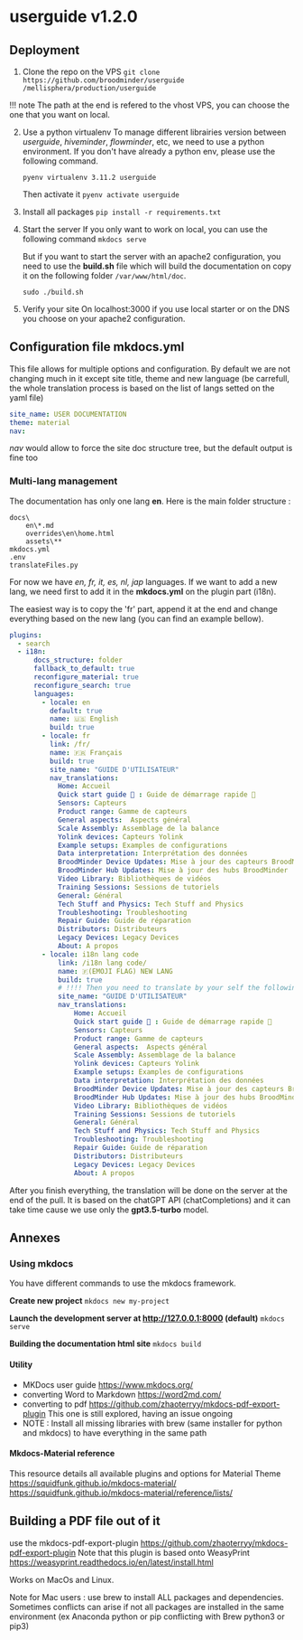 # userguide v1.2.0

## Deployment

1. Clone the repo on the VPS
`git clone https://github.com/broodminder/userguide /mellisphera/production/userguide`

!!! note
    The path at the end is refered to the vhost VPS, you can choose the one that you want on local.

2. Use a python virtualenv
To manage different librairies version between *userguide*, *hiveminder*, *flowminder*, etc, we need to use a python environment. If you don't have already a python env, please use the following command.

    ```pyenv virtualenv 3.11.2 userguide```

    Then activate it
    ```pyenv activate userguide```

3. Install all packages
```pip install -r requirements.txt```

4. Start the server
If you only want to work on local, you can use the following command
`mkdocs serve`

    But if you want to start the server with an apache2 configuration, you need to use the **build.sh** file which will build the documentation on copy it on the following folder `/var/www/html/doc`.

    `sudo ./build.sh`

4. Verify your site
On localhost:3000 if you use local starter or on the DNS you choose on your apache2 configuration.


## Configuration file mkdocs.yml
This file allows for multiple options and configuration.
By default we are not changing much in it except site title, theme and new language (be carrefull, the whole translation process is based on the list of langs setted on the yaml file)

```yml
site_name: USER DOCUMENTATION
theme: material
nav:
```
_nav_ would allow to force the site doc structure tree, but the default output is fine too

### Multi-lang management
The documentation has only one lang **en**.
Here is the main folder structure :

```
docs\
    en\*.md
    overrides\en\home.html
    assets\**
mkdocs.yml
.env
translateFiles.py
```

For now we have *en, fr, it, es, nl, jap* languages.
If we want to add a new lang, we need first to add it in the **mkdocs.yml** on the plugin part (i18n).

The easiest way is to copy the 'fr' part, append it at the end and change everything based on the new lang (you can find an example bellow).

```yml
plugins:
  - search
  - i18n:
      docs_structure: folder
      fallback_to_default: true
      reconfigure_material: true
      reconfigure_search: true
      languages:
        - locale: en
          default: true
          name: 🇺🇸 English
          build: true
        - locale: fr
          link: /fr/
          name: 🇫🇷 Français
          build: true
          site_name: "GUIDE D'UTILISATEUR"
          nav_translations:
            Home: Accueil
            Quick start guide 🚀 : Guide de démarrage rapide 🚀
            Sensors: Capteurs
            Product range: Gamme de capteurs
            General aspects:  Aspects général
            Scale Assembly: Assemblage de la balance
            Yolink devices: Capteurs Yolink
            Example setups: Examples de configurations
            Data interpretation: Interprétation des données
            BroodMinder Device Updates: Mise à jour des capteurs BroodMinder
            BroodMinder Hub Updates: Mise à jour des hubs BroodMinder
            Video Library: Bibliothèques de vidéos
            Training Sessions: Sessions de tutoriels
            General: Général
            Tech Stuff and Physics: Tech Stuff and Physics
            Troubleshooting: Troubleshooting
            Repair Guide: Guide de réparation
            Distributors: Distributeurs
            Legacy Devices: Legacy Devices
            About: A propos
        - locale: i18n lang code
            link: /i18n lang code/
            name: 🇫(EMOJI FLAG) NEW LANG
            build: true
            # !!!! Then you need to translate by your self the following part
            site_name: "GUIDE D'UTILISATEUR"
            nav_translations:
                Home: Accueil
                Quick start guide 🚀 : Guide de démarrage rapide 🚀
                Sensors: Capteurs
                Product range: Gamme de capteurs
                General aspects:  Aspects général
                Scale Assembly: Assemblage de la balance
                Yolink devices: Capteurs Yolink
                Example setups: Examples de configurations
                Data interpretation: Interprétation des données
                BroodMinder Device Updates: Mise à jour des capteurs BroodMinder
                BroodMinder Hub Updates: Mise à jour des hubs BroodMinder
                Video Library: Bibliothèques de vidéos
                Training Sessions: Sessions de tutoriels
                General: Général
                Tech Stuff and Physics: Tech Stuff and Physics
                Troubleshooting: Troubleshooting
                Repair Guide: Guide de réparation
                Distributors: Distributeurs
                Legacy Devices: Legacy Devices
                About: A propos
```

After you finish everything, the translation will be done on the server at the end of the pull.
It is based on the chatGPT API (chatCompletions) and it can take time cause we use only the **gpt3.5-turbo** model.




## Annexes
### Using mkdocs

You have different commands to use the mkdocs framework.

**Create new project**
```mkdocs new my-project```

**Launch the development server at http://127.0.0.1:8000 (default)**
```mkdocs serve```

**Building the documentation html site**
```mkdocs build```


#### Utility 
- MKDocs user guide https://www.mkdocs.org/
- converting Word to Markdown https://word2md.com/
- converting to pdf https://github.com/zhaoterryy/mkdocs-pdf-export-plugin This one is still explored, having an issue ongoing
- NOTE : Install all missing libraries with brew (same installer for python and mkdocs) to have everything in the same path

#### Mkdocs-Material reference
This resource details all available plugins and options for Material Theme
https://squidfunk.github.io/mkdocs-material/
https://squidfunk.github.io/mkdocs-material/reference/lists/


## Building a PDF file out of it
use the mkdocs-pdf-export-plugin
https://github.com/zhaoterryy/mkdocs-pdf-export-plugin
Note that this plugin is based onto WeasyPrint
https://weasyprint.readthedocs.io/en/latest/install.html

Works on MacOs and Linux.

Note for Mac users : use brew to install ALL packages and dependencies. Sometimes conflicts can arise if not all packages are installed in the same environment (ex Anaconda python or pip conflicting with Brew python3 or pip3)
